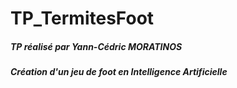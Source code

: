 # TP_TermitesFoot

##### TP réalisé par Yann-Cédric MORATINOS
##### Création d'un jeu de foot en Intelligence Artificielle
